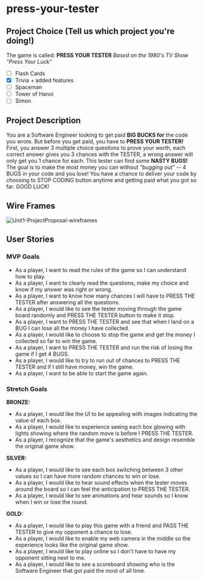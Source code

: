 # press-your-tester
## Project Choice (Tell us which project you're doing!)

The game is called: **PRESS YOUR TESTER**
*Based on the 1980's TV Show "Press Your Luck"*

- [ ] Flash Cards
- [x] Trivia + added features
- [ ] Spaceman
- [ ] Tower of Hanoi
- [ ] Simon

## Project Description 
You are a Software Engineer looking to get paid **BIG BUCKS for** the code you wrote. But before you get paid, you have to **PRESS YOUR TESTER!** First, you answer 3 multiple choice questions to prove your worth, each correct answer gives you 3 chances with the TESTER, a wrong answer will only get you 1 chance for each. This tester can find some **NASTY BUGS!** The goal is to make the most money you can without *"bugging out"* -- 4 BUGS in your code and you lose! You have a chance to deliver your code by choosing to STOP CODING button anytime and getting paid what you got so far. GOOD LUCK!

## Wire Frames
![Unit1-ProjectProposal-wireframes](https://media.git.generalassemb.ly/user/38668/files/45cac500-40ce-11ec-9dc3-a3fc47679676)

## User Stories
### MVP Goals

- As a player, I want to read the rules of the game so I can understand how to play.
- As a player, I want to clearly read the questions, make my choice and know if my answer was right or wrong.
- As a player, I want to know how many chances I will have to PRESS THE TESTER after answering all the questions.
- As a player, I would like to see the tester moving through the game board randomly and PRESS THE TESTER button to make it stop.
- As a player, I want to PRESS THE TESTER and see that when I land on a BUG I can lose all the money I have collected.
- As a player, I would like to choose to stop the game and get the money I collected so far to win the game.
- As a player, I want to PRESS THE TESTER and run the risk of losing the game if I get 4 BUGS.
- As a player, I would like to try to run out of chances to PRESS THE TESTER and if I still have money, win the game.
- As a player, I want to be able to start the game again.

### Stretch Goals
**BRONZE:**
- As a player, I would like the UI to be appealing with images indicating the value of each box.
- As a player, I would like to experience seeing each box glowing with lights showing where the random move is before I PRESS THE TESTER.
- As a player, I recognize that the game's aesthetics and design resemble the original game show.

**SILVER:**
- As a player, I would like to see each box switching between 3 other values so I can have more random chances to win or lose.
- As a player, I would like to hear sound effects when the tester moves around the board so I can feel the anticipation to PRESS THE TESTER.
- As a player, I would like to see animations and hear sounds so I know when I win or lose the round.

**GOLD:**
- As a player, I would like to play this game with a friend and PASS THE TESTER to give my opponent a chance to lose.
- As a player, I would like to enable my web camera in the middle so the experience looks like the original game show.
- As a player, I would like to play online so I don't have to have my opponent sitting next to me.
- As a player, I would like to see a scoreboard showing who is the Software Engineer that got paid the most of all time.
